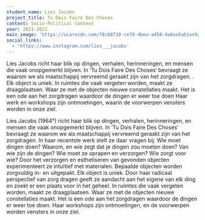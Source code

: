 ```yaml
---
student_name: Lies Jacobs
project_title: Tu Dois Faire Des Choses
context: Socio-Political Context
year: 2021-2022
main_image: 'https://ucarecdn.com/f8cb8710-ce7d-4bea-a458-4a6ea5ab1ee9/'
social_links:
  - 'https://www.instagram.com/lies___jacobs'
---
```

Lies Jacobs richt haar blik op  dingen, verhalen, herinneringen, en mensen die vaak onopgemerkt blijven. In ‘Tu Dois Faire Des Choses‘ bevraagt ze waarom we als maatschappij vervreemd geraakt zijn van het zorgdragen. . Elk object is uniek. In ruimtes die vaak vergeten worden, maakt ze draagplaatsen. Waar ze met de  objecten  nieuwe constellaties  maakt. 
Het is een ode aan het zorgdragen waardoor de dingen er weer toe doen
Haar werk en workshops zijn ontmoetingen, waarin de voorwerpen vensters worden in onze ziel.




Lies Jacobs (1964°) richt haar blik op dingen, verhalen, herinneringen, en mensen die vaak onopgemerkt blijven. In ‘Tu Dois Faire Des Choses‘ bevraagt ze waarom we als maatschappij vervreemd geraakt zijn van het zorgdragen. In haar recentste werk stelt ze daar vragen bij: Wie moet dingen doen? Waarom, en wie zegt dat je dingen zou moeten doen? Van wie zijn de dingen? Wie moet ze oprapen en verzorgen? Wie zorgt voor wie?
Door het verzorgen en esthetiseren van gevonden objecten experimenteert ze intuïtief met materialen. Bepaalde objecten worden zorgvuldig in- en uitgepakt. Elk object is uniek. Door haar radicaal perspectief van zorg dragen geeft ze aandacht aan het eigene van elk ding en zoekt er een plaats voor in het geheel. In ruimtes die vaak vergeten worden, maakt ze draagplaatsen. Waar ze met de objecten nieuwe constellaties maakt.
Het is een ode aan het zorgdragen waardoor de dingen er weer toe doen.
Haar workshops zijn ontmoetingen, en de voorwerpen worden vensters in onze ziel.

